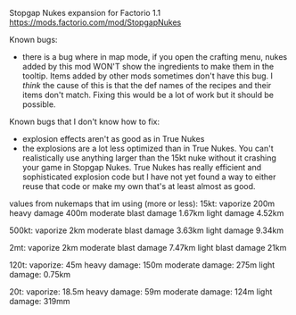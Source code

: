 Stopgap Nukes expansion for Factorio 1.1
https://mods.factorio.com/mod/StopgapNukes

Known bugs:
- there is a bug where in map mode, if you open the crafting menu, nukes added by this mod WON'T show the ingredients to make them in the tooltip. Items added by other mods sometimes don't have this bug. I *think* the cause of this is that the def names of the recipes and their items don't match. Fixing this would be a lot of work but it should be possible.

Known bugs that I don't know how to fix:
- explosion effects aren't as good as in True Nukes
- the explosions are a lot less optimized than in True Nukes. You can't realistically use anything larger than the 15kt nuke without it crashing your game in Stopgap Nukes. True Nukes has really efficient and sophisticated explosion code but I have not yet found a way to either reuse that code or make my own that's at least almost as good.


values from nukemaps that im using (more or less):
15kt:
vaporize 200m
heavy damage 400m
moderate blast damage 1.67km
light damage 4.52km

500kt:
vaporize 2km
moderate blast damage 3.63km
light damage 9.34km

2mt:
vaporize 2km
moderate blast damage 7.47km
light blast damage 21km

120t:
vaporize: 45m
heavy damage: 150m
moderate damage: 275m
light damage: 0.75km

20t:
vaporize: 18.5m
heavy damage: 59m
moderate damage: 124m
light damage: 319mm
